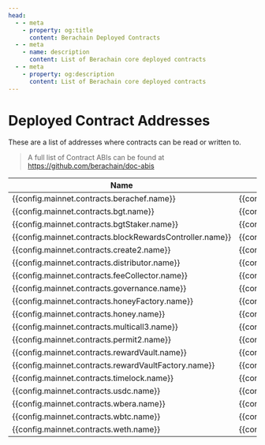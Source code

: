 ```yaml
---
head:
  - - meta
    - property: og:title
      content: Berachain Deployed Contracts
  - - meta
    - name: description
      content: List of Berachain core deployed contracts
  - - meta
    - property: og:description
      content: List of Berachain core deployed contracts
---
```


<script setup>
  import config from '@berachain/config/constants.json';
</script>

# Deployed Contract Addresses

These are a list of addresses where contracts can be read or written to.

> A full list of Contract ABIs can be found at https://github.com/berachain/doc-abis

| Name                                                                                                                            | Address                                                                                                                                                                                             | ABI                                                                                                                                             |
| ------------------------------------------------------------------------------------------------------------------------------- | --------------------------------------------------------------------------------------------------------------------------------------------------------------------------------------------------- | ----------------------------------------------------------------------------------------------------------------------------------------------- |
| <a :href="config.mainnet.contracts.berachef.docsUrl">{{config.mainnet.contracts.berachef.name}}</a>                             | <a target="_blank" :href="config.mainnet.dapps.berascan.url + 'address/' + config.mainnet.contracts.berachef.address">{{config.mainnet.contracts.berachef.address}}</a>                             | <a target="_blank" v-if=config.mainnet.contracts.berachef.abi :href="config.mainnet.contracts.berachef.abi">ABI</a>                             |
| <a :href="config.mainnet.contracts.bgt.docsUrl">{{config.mainnet.contracts.bgt.name}}</a>                                       | <a target="_blank" :href="config.mainnet.dapps.berascan.url + 'address/' + config.mainnet.contracts.bgt.address">{{config.mainnet.contracts.bgt.address}}</a>                                       | <a target="_blank" v-if=config.mainnet.contracts.bgt.abi :href="config.mainnet.contracts.bgt.abi">ABI</a>                                       |
| <a :href="config.mainnet.contracts.bgtStaker.docsUrl">{{config.mainnet.contracts.bgtStaker.name}}</a>                           | <a target="_blank" :href="config.mainnet.dapps.berascan.url + 'address/' + config.mainnet.contracts.bgtStaker.address">{{config.mainnet.contracts.bgtStaker.address}}</a>                           | <a target="_blank" v-if=config.mainnet.contracts.bgtStaker.abi :href="config.mainnet.contracts.bgtStaker.abi">ABI</a>                           |
| <a :href="config.mainnet.contracts.blockRewardsController.docsUrl">{{config.mainnet.contracts.blockRewardsController.name}}</a> | <a target="_blank" :href="config.mainnet.dapps.berascan.url + 'address/' + config.mainnet.contracts.blockRewardsController.address">{{config.mainnet.contracts.blockRewardsController.address}}</a> | <a target="_blank" v-if=config.mainnet.contracts.blockRewardsController.abi :href="config.mainnet.contracts.blockRewardsController.abi">ABI</a> |
| <a :href="config.mainnet.contracts.create2.docsUrl">{{config.mainnet.contracts.create2.name}}</a>                               | <a target="_blank" :href="config.mainnet.dapps.berascan.url + 'address/' + config.mainnet.contracts.create2.address">{{config.mainnet.contracts.create2.address}}</a>                               | <a target="_blank" v-if=config.mainnet.contracts.create2.abi :href="config.mainnet.contracts.create2.abi">ABI</a>                               |
| <a :href="config.mainnet.contracts.distributor.docsUrl">{{config.mainnet.contracts.distributor.name}}</a>                       | <a target="_blank" :href="config.mainnet.dapps.berascan.url + 'address/' + config.mainnet.contracts.distributor.address">{{config.mainnet.contracts.distributor.address}}</a>                       | <a target="_blank" v-if=config.mainnet.contracts.distributor.abi :href="config.mainnet.contracts.distributor.abi">ABI</a>                       |
| <a :href="config.mainnet.contracts.feeCollector.docsUrl">{{config.mainnet.contracts.feeCollector.name}}</a>                     | <a target="_blank" :href="config.mainnet.dapps.berascan.url + 'address/' + config.mainnet.contracts.feeCollector.address">{{config.mainnet.contracts.feeCollector.address}}</a>                     | <a target="_blank" v-if=config.mainnet.contracts.feeCollector.abi :href="config.mainnet.contracts.feeCollector.abi">ABI</a>                     |
| <a :href="config.mainnet.contracts.governance.docsUrl">{{config.mainnet.contracts.governance.name}}</a>                         | <a target="_blank" :href="config.mainnet.dapps.berascan.url + 'address/' + config.mainnet.contracts.governance.address">{{config.mainnet.contracts.governance.address}}</a>                         | <a target="_blank" v-if=config.mainnet.contracts.governance.abi :href="config.mainnet.contracts.governance.abi">ABI</a>                         |
| <a :href="config.mainnet.contracts.honeyFactory.docsUrl">{{config.mainnet.contracts.honeyFactory.name}}</a>                     | <a target="_blank" :href="config.mainnet.dapps.berascan.url + 'address/' + config.mainnet.contracts.honeyFactory.address">{{config.mainnet.contracts.honeyFactory.address}}</a>                     | <a target="_blank" v-if=config.mainnet.contracts.honeyFactory.abi :href="config.mainnet.contracts.honeyFactory.abi">ABI</a>                     |
| <a :href="config.mainnet.contracts.honey.docsUrl">{{config.mainnet.contracts.honey.name}}</a>                                   | <a target="_blank" :href="config.mainnet.dapps.berascan.url + 'address/' + config.mainnet.contracts.honey.address">{{config.mainnet.contracts.honey.address}}</a>                                   | <a target="_blank" v-if=config.mainnet.contracts.honey.abi :href="config.mainnet.contracts.honey.abi">ABI</a>                                   |
| <a :href="config.mainnet.contracts.multicall3.docsUrl">{{config.mainnet.contracts.multicall3.name}}</a>                         | <a target="_blank" :href="config.mainnet.dapps.berascan.url + 'address/' + config.mainnet.contracts.multicall3.address">{{config.mainnet.contracts.multicall3.address}}</a>                         | <a target="_blank" v-if=config.mainnet.contracts.multicall3.abi :href="config.mainnet.contracts.multicall3.abi">ABI</a>                         |
| <a :href="config.mainnet.contracts.permit2.docsUrl">{{config.mainnet.contracts.permit2.name}}</a>                               | <a target="_blank" :href="config.mainnet.dapps.berascan.url + 'address/' + config.mainnet.contracts.permit2.address">{{config.mainnet.contracts.permit2.address}}</a>                               | <a target="_blank" v-if=config.mainnet.contracts.permit2.abi :href="config.mainnet.contracts.permit2.abi">ABI</a>                               |
| <a :href="config.mainnet.contracts.rewardVault.docsUrl">{{config.mainnet.contracts.rewardVault.name}}</a>                       | <a target="_blank" :href="config.mainnet.dapps.berascan.url + 'address/' + config.mainnet.contracts.rewardVault.address">{{config.mainnet.contracts.rewardVault.address}}</a>                       | <a target="_blank" v-if=config.mainnet.contracts.rewardVault.abi :href="config.mainnet.contracts.rewardVault.abi">ABI</a>                       |
| <a :href="config.mainnet.contracts.rewardVaultFactory.docsUrl">{{config.mainnet.contracts.rewardVaultFactory.name}}</a>         | <a target="_blank" :href="config.mainnet.dapps.berascan.url + 'address/' + config.mainnet.contracts.rewardVaultFactory.address">{{config.mainnet.contracts.rewardVaultFactory.address}}</a>         | <a target="_blank" v-if=config.mainnet.contracts.rewardVaultFactory.abi :href="config.mainnet.contracts.rewardVaultFactory.abi">ABI</a>         |
| <a :href="config.mainnet.contracts.timelock.docsUrl">{{config.mainnet.contracts.timelock.name}}</a>                             | <a target="_blank" :href="config.mainnet.dapps.berascan.url + 'address/' + config.mainnet.contracts.timelock.address">{{config.mainnet.contracts.timelock.address}}</a>                             | <a target="_blank" v-if=config.mainnet.contracts.timelock.abi :href="config.mainnet.contracts.timelock.abi">ABI</a>                             |
| <a :href="config.mainnet.contracts.usdc.docsUrl">{{config.mainnet.contracts.usdc.name}}</a>                                     | <a target="_blank" :href="config.mainnet.dapps.berascan.url + 'address/' + config.mainnet.contracts.usdc.address">{{config.mainnet.contracts.usdc.address}}</a>                                     | <a target="_blank" v-if=config.mainnet.contracts.usdc.abi :href="config.mainnet.contracts.usdc.abi">ABI</a>                                     |
| <a :href="config.mainnet.contracts.wbera.docsUrl">{{config.mainnet.contracts.wbera.name}}</a>                                   | <a target="_blank" :href="config.mainnet.dapps.berascan.url + 'address/' + config.mainnet.contracts.wbera.address">{{config.mainnet.contracts.wbera.address}}</a>                                   | <a target="_blank" v-if=config.mainnet.contracts.wbera.abi :href="config.mainnet.contracts.wbera.abi">ABI</a>                                   |
| <a :href="config.mainnet.contracts.wbtc.docsUrl">{{config.mainnet.contracts.wbtc.name}}</a>                                     | <a target="_blank" :href="config.mainnet.dapps.berascan.url + 'address/' + config.mainnet.contracts.wbtc.address">{{config.mainnet.contracts.wbtc.address}}</a>                                     | <a target="_blank" v-if=config.mainnet.contracts.wbtc.abi :href="config.mainnet.contracts.wbtc.abi">ABI</a>                                     |
| <a :href="config.mainnet.contracts.weth.docsUrl">{{config.mainnet.contracts.weth.name}}</a>                                     | <a target="_blank" :href="config.mainnet.dapps.berascan.url + 'address/' + config.mainnet.contracts.weth.address">{{config.mainnet.contracts.weth.address}}</a>                                     | <a target="_blank" v-if=config.mainnet.contracts.weth.abi :href="config.mainnet.contracts.weth.abi">ABI</a>                                     |
